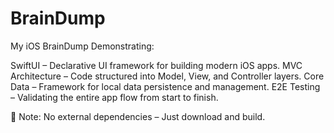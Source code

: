 # BrainDump
My iOS BrainDump Demonstrating:

SwiftUI – Declarative UI framework for building modern iOS apps.
MVC Architecture – Code structured into Model, View, and Controller layers.
Core Data – Framework for local data persistence and management.
E2E Testing – Validating the entire app flow from start to finish.

📌 Note: No external dependencies – Just download and build.
